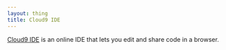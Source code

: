 ```yaml
---
layout: thing
title: Cloud9 IDE
---
```

[Cloud9 IDE](c9.io) is an online IDE that lets you edit and share code in a browser.